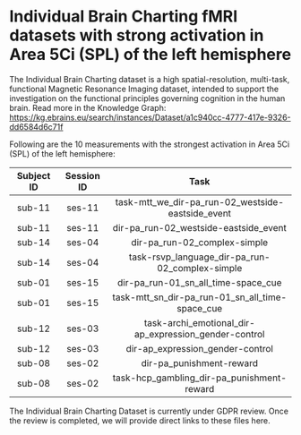 # Individual Brain Charting fMRI datasets with strong activation in Area 5Ci (SPL) of the left hemisphere

The Individual Brain Charting dataset is a high spatial-resolution, multi-task, functional Magnetic Resonance Imaging dataset, intended to support the investigation on the functional principles governing cognition in the human brain.
Read more in the Knowledge Graph: https://kg.ebrains.eu/search/instances/Dataset/a1c940cc-4777-417e-9326-dd6584d6c71f

Following are the 10 measurements with the strongest activation in Area 5Ci (SPL) of the left hemisphere:

| Subject ID | Session ID | Task |
| :-: | :-: | :-: |
| sub-11 | ses-11 | task-mtt_we_dir-pa_run-02_westside-eastside_event|
| sub-11 | ses-11 | dir-pa_run-02_westside-eastside_event|
| sub-14 | ses-04 | dir-pa_run-02_complex-simple|
| sub-14 | ses-04 | task-rsvp_language_dir-pa_run-02_complex-simple|
| sub-01 | ses-15 | dir-pa_run-01_sn_all_time-space_cue|
| sub-01 | ses-15 | task-mtt_sn_dir-pa_run-01_sn_all_time-space_cue|
| sub-12 | ses-03 | task-archi_emotional_dir-ap_expression_gender-control|
| sub-12 | ses-03 | dir-ap_expression_gender-control|
| sub-08 | ses-02 | dir-pa_punishment-reward|
| sub-08 | ses-02 | task-hcp_gambling_dir-pa_punishment-reward|


The Individual Brain Charting Dataset is currently under GDPR review. Once the review is completed, we will provide direct links to these files here.
